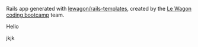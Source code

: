 Rails app generated with [lewagon/rails-templates](https://github.com/lewagon/rails-templates), created by the [Le Wagon coding bootcamp](https://www.lewagon.com) team.


Hello

jkjk
